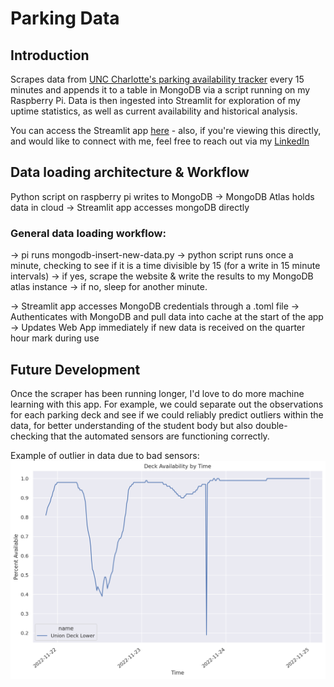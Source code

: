 # Parking Data
## Introduction
Scrapes data from [UNC Charlotte's parking availability tracker](https://parkingavailability.charlotte.edu/) every 15 minutes and appends it to a table in MongoDB via a script running on my Raspberry Pi. Data is then ingested into Streamlit for exploration of my uptime statistics, as well as current availability and historical analysis.

You can access the Streamlit app [here](https://mitchell-jones-parking-heatmap-main-page-v2u3cp.streamlit.app/) - also, if you're viewing this directly, and would like to connect with me, feel free to reach out via my [LinkedIn](https://www.linkedin.com/in/mitchelljones49/)

## Data loading architecture & Workflow
Python script on raspberry pi writes to MongoDB -> MongoDB Atlas holds data in cloud -> Streamlit app accesses mongoDB directly

### General data loading workflow:
-> pi runs mongodb-insert-new-data.py
-> python script runs once a minute, checking to see if it is a time divisible by 15 (for a write in 15 minute intervals)
-> if yes, scrape the website & write the results to my MongoDB atlas instance
-> if no, sleep for another minute.

-> Streamlit app accesses MongoDB credentials through a .toml file
-> Authenticates with MongoDB and pull data into cache at the start of the app
-> Updates Web App immediately if new data is received on the quarter hour mark during use
 
## Future Development
Once the scraper has been running longer, I'd love to do more machine learning with this app. For example, we could separate out the observations for each parking deck and see if we could reliably predict outliers within the data, for better understanding of the student body but also double-checking that the automated sensors are functioning correctly.

Example of outlier in data due to bad sensors:
![Outliers](https://raw.githubusercontent.com/mitchell-jones/parking-heatmap/main/outlier.png)

